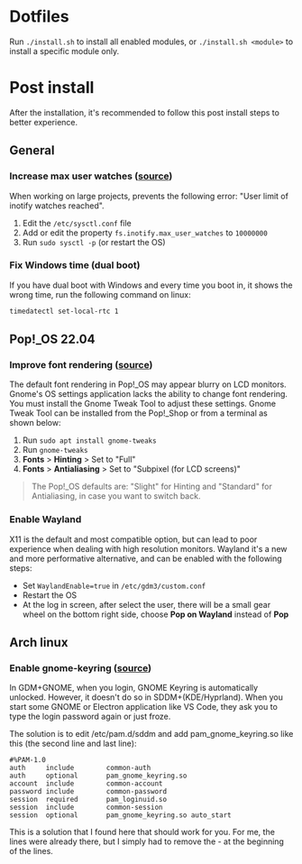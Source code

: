 # Dotfiles

Run `./install.sh` to install all enabled modules, or `./install.sh <module>` to install a specific module only.

# Post install

After the installation, it's recommended to follow this post install steps to better experience.

## General

### Increase max user watches ([source](https://github.com/erik1066/pop-os-setup?tab=readme-ov-file#increase-the-inotify-watch-count))

When working on large projects, prevents the following error: "User limit of inotify watches reached".

1. Edit the `/etc/sysctl.conf` file
2. Add or edit the property `fs.inotify.max_user_watches` to `10000000`
3. Run `sudo sysctl -p` (or restart the OS)

### Fix Windows time (dual boot)

If you have dual boot with Windows and every time you boot in, it shows the wrong time, run the following command on linux:

```bash
timedatectl set-local-rtc 1
```

## Pop!\_OS 22.04

### Improve font rendering ([source](https://github.com/erik1066/pop-os-setup?tab=readme-ov-file#improve-font-rendering))

The default font rendering in Pop!\_OS may appear blurry on
LCD monitors. Gnome's OS settings application lacks the ability to
change font rendering. You must install the Gnome Tweak Tool to adjust
these settings. Gnome Tweak Tool can be installed from the Pop!\_Shop or
from a terminal as shown below:

1. Run `sudo apt install gnome-tweaks`
2. Run `gnome-tweaks`
3. **Fonts** > **Hinting** > Set to "Full"
4. **Fonts** > **Antialiasing** > Set to "Subpixel (for LCD screens)"

> The Pop!\_OS defaults are: "Slight" for Hinting and "Standard" for Antialiasing, in case you want to switch back.

### Enable Wayland

X11 is the default and most compatible option, but can lead to poor experience when dealing with high resolution monitors.
Wayland it's a new and more performative alternative, and can be enabled with the following steps:

- Set `WaylandEnable=true` in `/etc/gdm3/custom.conf`
- Restart the OS
- At the log in screen, after select the user, there will be a small gear wheel on the bottom right side, choose **Pop on Wayland** instead of **Pop**

## Arch linux

### Enable gnome-keyring ([source](https://stackoverflow.com/a/66480029))

In GDM+GNOME, when you login, GNOME Keyring is automatically unlocked. However, it doesn't do so in SDDM+(KDE/Hyprland). When you start some GNOME or Electron application like VS Code, they ask you to type the login password again or just froze.

The solution is to edit /etc/pam.d/sddm and add pam_gnome_keyring.so like this (the second line and last line):

```sddm
#%PAM-1.0
auth     include        common-auth
auth     optional       pam_gnome_keyring.so
account  include        common-account
password include        common-password
session  required       pam_loginuid.so
session  include        common-session
session  optional       pam_gnome_keyring.so auto_start
```

This is a solution that I found here that should work for you. For me, the lines were already there, but I simply had to remove the - at the beginning of the lines.
